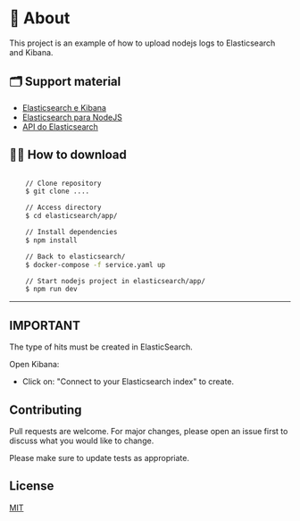 
# 🔖 About

This project is an example of how to upload nodejs logs to Elasticsearch and Kibana.

## 🗂 Support material

- [Elasticsearch e Kibana](https://www.elastic.co/pt/elastic-stack)
- [Elasticsearch para NodeJS](https://www.npmjs.com/package/elasticsearch)
- [API do Elasticsearch](https://www.elastic.co/guide/en/elasticsearch/client/javascript-api/16.x/api-reference.html)

## 👍🏻 How to download

```bash

    // Clone repository
    $ git clone ....

    // Access directory
    $ cd elasticsearch/app/

    // Install dependencies
    $ npm install

    // Back to elasticsearch/
    $ docker-compose -f service.yaml up

    // Start nodejs project in elasticsearch/app/
    $ npm run dev
```

---

## IMPORTANT 
The type of hits must be created in ElasticSearch.

Open Kibana:

- Click on: "Connect to your Elasticsearch index" to create.



## Contributing
Pull requests are welcome. For major changes, please open an issue first to discuss what you would like to change.

Please make sure to update tests as appropriate.

## License
[MIT](https://choosealicense.com/licenses/mit/)
